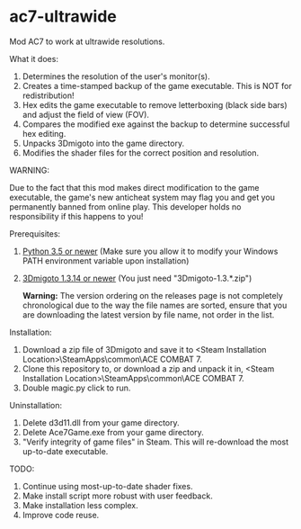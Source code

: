 # ac7-ultrawide
Mod AC7 to work at ultrawide resolutions.

What it does:

1. Determines the resolution of the user's monitor(s).
2. Creates a time-stamped backup of the game executable. This is NOT for redistribution!
3. Hex edits the game executable to remove letterboxing (black side bars) and adjust the field of view (FOV).
4. Compares the modified exe against the backup to determine successful hex editing.
5. Unpacks 3Dmigoto into the game directory.
6. Modifies the shader files for the correct position and resolution.

WARNING: 

Due to the fact that this mod makes direct modification to the game executable, 
the game's new anticheat system may flag you and get you permanently banned from online play. 
This developer holds no responsibility if this happens to you! 

Prerequisites:

1. [Python 3.5 or newer](https://www.python.org/downloads/) (Make sure you allow it to modify your Windows PATH environment variable upon installation)
2. [3Dmigoto 1.3.14 or newer](https://github.com/bo3b/3Dmigoto/releases/) (You just need "3Dmigoto-1.3.\*.zip")

    **Warning:** The version ordering on the releases page is not completely chronological due to the way the file names are sorted, ensure that you are downloading the latest version by file name, not order in the list.

Installation: 

1. Download a zip file of 3Dmigoto and save it to \<Steam Installation Location\>\SteamApps\common\ACE COMBAT 7.
2. Clone this repository to, or download a zip and unpack it in, \<Steam Installation Location\>\SteamApps\common\ACE COMBAT 7.
3. Double magic.py click to run.

Uninstallation:

1. Delete d3d11.dll from your game directory.
2. Delete Ace7Game.exe from your game directory.
3. "Verify integrity of game files" in Steam. This will re-download the most up-to-date executable.

TODO:

1. Continue using most-up-to-date shader fixes.
2. Make install script more robust with user feedback.
3. Make installation less complex.
4. Improve code reuse.


